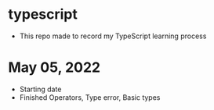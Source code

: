 # typescript
- This repo made to record my TypeScript learning process

# May 05, 2022
- Starting date
- Finished Operators, Type error, Basic types
